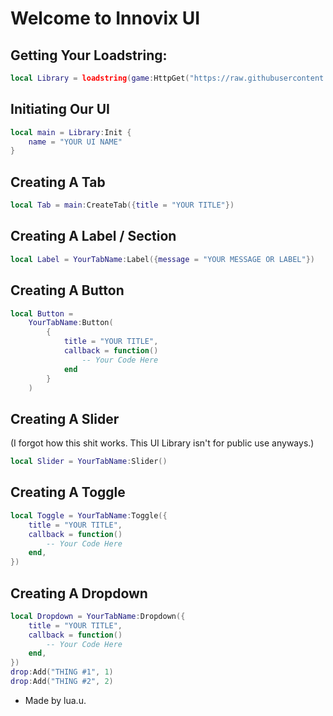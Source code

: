 # Welcome to Innovix UI 

## Getting Your Loadstring:

```lua
local Library = loadstring(game:HttpGet("https://raw.githubusercontent.com/TheRealInnovix/InnovixUI/main/InnovixUI-Library/main/source.lua"))()
```


## Initiating Our UI

```lua
local main = Library:Init {
	name = "YOUR UI NAME"
}
```

## Creating A Tab

```lua
local Tab = main:CreateTab({title = "YOUR TITLE"})
```


## Creating A Label / Section

```lua
local Label = YourTabName:Label({message = "YOUR MESSAGE OR LABEL"})
```


## Creating A Button

```lua
local Button =
	YourTabName:Button(
		{
			title = "YOUR TITLE",
			callback = function()
				-- Your Code Here
			end
		}
	)
```


## Creating A Slider
(I forgot how this shit works. This UI Library isn't for public use anyways.)
```lua
local Slider = YourTabName:Slider()
```


## Creating A Toggle

```lua
local Toggle = YourTabName:Toggle({
	title = "YOUR TITLE",
	callback = function()
		-- Your Code Here
	end,
})
```


## Creating A Dropdown

```lua
local Dropdown = YourTabName:Dropdown({
	title = "YOUR TITLE",
	callback = function()
		-- Your Code Here
	end,
})
drop:Add("THING #1", 1)
drop:Add("THING #2", 2)
```



- Made by lua.u.
